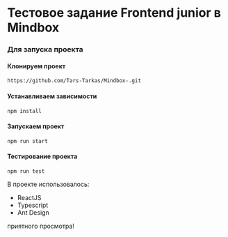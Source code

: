 # Тестовое задание Frontend junior в Mindbox

### Для запуска проекта

#### Клонируем проект

```
https://github.com/Tars-Tarkas/Mindbox-.git
```

#### Устанавливаем зависимости

```
npm install
```

#### Запускаем проект

```
npm run start
```

#### Тестирование проекта

```
npm run test
```

В проекте использовалось:

- ReactJS
- Typescript
- Ant Design

приятного просмотра!
